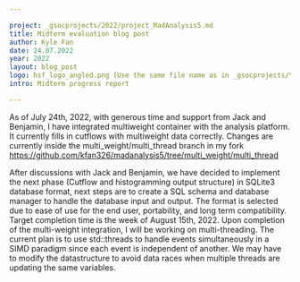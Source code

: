 ```yaml
---

project: _gsocprojects/2022/project_MadAnalysis5.md
title: Midterm evaluation blog post
author: Kyle Fan
date: 24.07.2022 
year: 2022 
layout: blog_post
logo: hsf_logo_angled.png [Use the same file name as in _gsocprojects/YEAR/project_yourproject.md]
intro: Midterm progress report

---
```


<p> 

As of July 24th, 2022, with generous time and support from Jack and Benjamin, I have integrated multiweight container with the analysis platform. It currently fills in cutflows with multiweight data correctly. Changes are currently inside the multi_weight/multi_thread branch in my fork https://github.com/kfan326/madanalysis5/tree/multi_weight/multi_thread 
  
</p> 

<p> 
  
After discussions with Jack and Benjamin, we have decided to implement the next phase (Cutflow and histogramming output structure) in SQLite3 database format, next steps are to create a SQL schema and database manager to handle the database input and output. The format is selected due to ease of use for the end user, portability, and long term compatibility. Target completion time is the week of August 15th, 2022. Upon completion of the multi-weight integration, I will be working on multi-threading. The current plan is to use std::threads to handle events simultaneously in a SIMD paradigm since each event is independent of another. We may have to modify the datastructure to avoid data races when multiple threads are updating the same variables.

</p>

